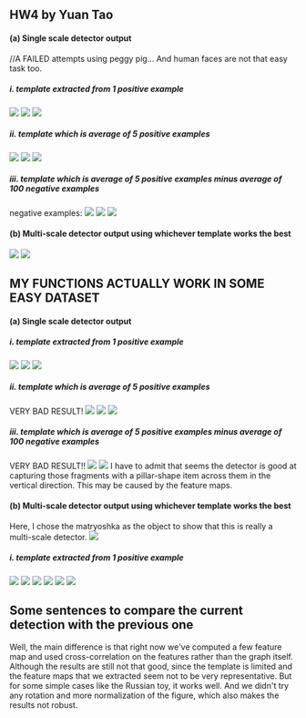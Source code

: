## HW4 by Yuan Tao
#### (a) Single scale detector output
//A FAILED attempts using peggy pig...
And human faces are not that easy task too.
##### i. template extracted from 1 positive example
![](figure/id_p1_faces5.jpg)
![](figure/id_p1n0_tr_faces5_t_faces1.jpg)
![](figure/id_p1n0_tr_faces5_t_faces2.jpg)
##### ii. template which is average of 5 positive examples
![](figure/id_p5_faces5.jpg)
![](figure/id_p5n0_tr_faces5_t_faces1.jpg)
![](figure/id_p5n0_tr_faces5_t_faces2.jpg)##### iii. template which is average of 5 positive examples minus average of 100 negative examples
negative examples:
![](figure/id_n100_faces5.jpg)
![](figure/id_p5n100_tr_faces5_t_faces1.jpg)
![](figure/id_p5n100_tr_faces5_t_faces2.jpg)
#### (b) Multi-scale detector output using whichever template works the best
![](figure/ms_p5n100_tr_faces5_t_faces2.jpg)
![](figure/ms_p5n0_tr_faces5_t_faces1.jpg)




## MY FUNCTIONS ACTUALLY WORK IN SOME EASY DATASET
#### (a) Single scale detector output

##### i. template extracted from 1 positive example
![](figure/id_p1_test3.jpg)
![](figure/id_p1n0_tr_test3_t_test1.jpg)
![](figure/id_p1n0_tr_test3_t_test2.jpg)
##### ii. template which is average of 5 positive examples 
VERY BAD RESULT!
![](figure/id_p5_test3.jpg)
![](figure/id_p5n0_tr_test3_t_test1.jpg)
![](figure/id_p5n0_tr_test3_t_test2.jpg)##### iii. template which is average of 5 positive examples minus average of 100 negative examples
VERY BAD RESULT!!
![](figure/id_p5n100_tr_test3_t_test1.jpg)
![](figure/id_p5n100_tr_test3_t_test2.jpg)
I have to admit that seems the detector is good at capturing those fragments with a pillar-shape item across them in the vertical direction. This may be caused by the feature maps.
#### (b) Multi-scale detector output using whichever template works the best
Here, I chose the matryoshka as the object to show that this is really a multi-scale detector.
![](multiscale/russia.jpeg)
##### i. template extracted from 1 positive example
![](figure/ms_patch_russia_l1.jpg)
![](figure/ms_detect_russia_russia_l1.jpg)
![](figure/ms_patch_russia_l2.jpg)
![](figure/ms_detect_russia_russia_l2.jpg)
![](figure/ms_patch_russia_l3.jpg)
![](figure/ms_detect_russia_russia_l3.jpg)

## Some sentences to compare the current detection with the previous one
Well, the main difference is that right now we've computed a few feature map and used cross-correlation on the features rather than the graph itself. Although the results are still not that good, since the template is limited and the feature maps that we extracted seem not to be very representative. But for some simple cases like the Russian toy, it works well. And we didn't try any rotation and more normalization of the figure, which also makes the results not robust.
